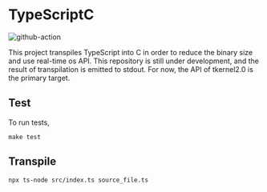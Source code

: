 # TypeScriptC

![github-action](https://github.com/Matts966/TypeScriptC/workflows/test/badge.svg)

This project transpiles TypeScript into C in order to reduce the binary size and use real-time os API. 
This repository is still under development, and the result of transpilation is emitted to stdout. 
For now, the API of tkernel2.0 is the primary target.

## Test

To run tests,

```
make test
```

## Transpile

```
npx ts-node src/index.ts source_file.ts
```
